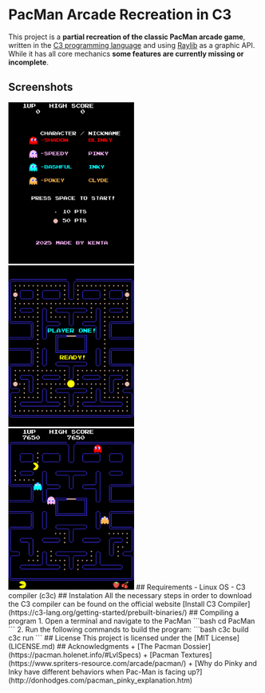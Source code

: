 # PacMan Arcade Recreation in C3
This project is a **partial recreation of the classic PacMan arcade game**, written in the [C3 programming language](https://c3-lang.org/) and using [Raylib](https://www.raylib.com/) as a graphic API. While it has all core mechanics **some features are currently missing or incomplete**.
## Screenshots
<img src="images/title_screen.png" alt="Title Screen" style="width:50%; height:50%;"/>
<img src="images/start_level.png" alt="Start Level"  style="width:50%; height:auto;"/>
<img src="images/gameplay.png" alt="Gameplay" style="width:50%; height:auto;"/>
## Requirements
- Linux OS
- C3 compiler (c3c)
## Instalation
All the necessary steps in order to download the C3 compiler can be found on the official website [Install C3 Compiler](https://c3-lang.org/getting-started/prebuilt-binaries/)
## Compiling a program
1. Open a terminal and navigate to the PacMan
```bash
cd PacMan
```
2. Run the following commands to build the program:
```bash
c3c build
c3c run
```
## License
This project is licensed under the [MIT License](LICENSE.md)
## Acknowledgments
+ [The Pacman Dossier](https://pacman.holenet.info/#LvlSpecs)
+ [Pacman Textures](https://www.spriters-resource.com/arcade/pacman/)
+ [Why do Pinky and Inky have different behaviors when Pac-Man is facing up?](http://donhodges.com/pacman_pinky_explanation.htm)
